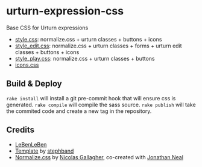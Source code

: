urturn-expression-css
=====================

Base CSS for Urturn expressions

- [style.css](http://urturn.github.io/urturn-expression-css/css/style.css): normalize.css + urturn classes + buttons + icons
- [style_edit.css](http://urturn.github.io/urturn-expression-css/css/style_edit.css): normalize.css + urturn classes + forms + urturn edit classes + buttons + icons
- [style_play.css](http://urturn.github.io/urturn-expression-css/css/style_play.css): normalize.css + urturn classes + buttons
- [icons.css](http://urturn.github.io/urturn-expression-css/css/icons.css)

Build & Deploy
--------------
`rake install` will install a git pre-commit hook that will ensure css is generated.
`rake compile` will compile the sass source.
`rake publish` will take the commited code and create a new tag in the repository.

Credits
-------

- [LeBenLeBen](http://github.com/LeBenLeBen)
- [Template](http://github.com/stephband/template) by [stephband](http://github.com/stephband)
- [Normalize.css](http://necolas.github.com/normalize.css/) by [Nicolas Gallagher](http://nicolasgallagher.com/), co-created with [Jonathan Neal](http://music.thewikies.com/jonneal/)
